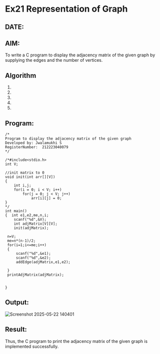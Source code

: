 # Ex21 Representation of Graph
## DATE:
## AIM:
To write a C program to display the adjacency matrix of the given graph by supplying the edges and the number of vertices.

## Algorithm
1. 
2. 
3. 
4.  
5.   

## Program:
```
/*
Program to display the adjacency matrix of the given graph
Developed by: Jwalamukhi S
RegisterNumber:  212223040079
*/

/*#include<stdio.h>
int V;

//init matrix to 0
void init(int arr[][V])
{
    int i,j;
    for(i = 0; i < V; i++)
        for(j = 0; j < V; j++)
            arr[i][j] = 0;
}
*/
int main()
{  int e1,e2,me,n,i;
    scanf("%d",&V);
    int adjMatrix[V][V];
    init(adjMatrix);

 n=V;
 me=n*(n-1)/2;
 for(i=1;i<=me;i++)
 {
     scanf("%d",&e1);
     scanf("%d",&e2);
     addEdge(adjMatrix,e1,e2);
     
 }
 printAdjMatrix(adjMatrix);
 
 
}
```

## Output:

![Screenshot 2025-05-22 140401](https://github.com/user-attachments/assets/76ef54d4-3870-4929-9cff-4eb9a30933a1)


## Result:
Thus, the C program to print the adjacency matrix of the given graph is implemented successfully.
